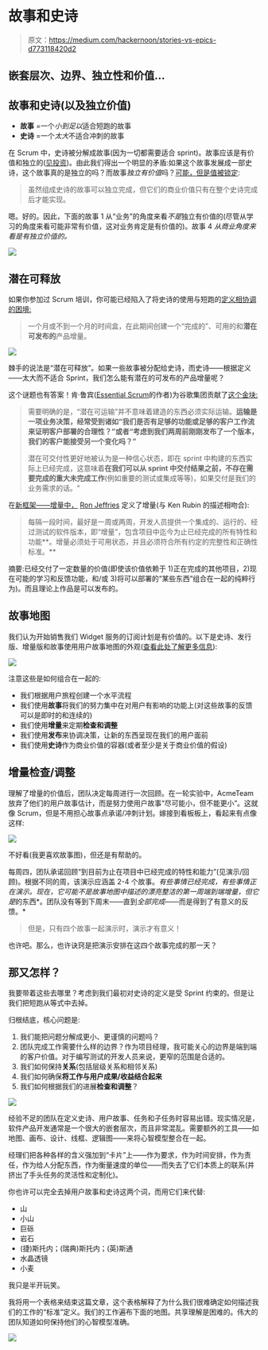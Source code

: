 # 故事和史诗

> 原文：<https://medium.com/hackernoon/stories-vs-epics-d773118420d2>

## 嵌套层次、边界、独立性和价值…

## 故事和史诗(以及独立价值)

*   **故事** =一个*小到足以*适合短跑的故事
*   **史诗** =一个*太大*不适合冲刺的故事

在 Scrum 中，史诗被分解成故事(因为一切都需要适合 sprint)。故事应该是有价值和独立的([见投资](https://www.agilealliance.org/glossary/invest/))。由此我们得出一个明显的矛盾:如果这个故事发展成一部史诗，这个故事真的是独立的吗？而故事*独立有价值*吗？[可能，但是值被锁定](https://www.scrumalliance.org/community/articles/2014/march/stories-versus-themes-versus-epics):

> 虽然组成史诗的故事可以独立完成，但它们的商业价值只有在整个史诗完成后才能实现。

嗯。好的。因此，下面的故事 1 从“业务”的角度来看*不是*独立有价值的(尽管从学习的角度来看可能非常有价值，这对业务肯定是有价值的)。故事 4 *从商业角度来看是有独立价值的。*

![](img/bafcb225b5d450b6d7a265848fcd45e0.png)

## 潜在可释放

如果你参加过 Scrum 培训，你可能已经陷入了将史诗的使用与短跑的[定义相协调的困境:](https://www.scrum.org/resources/what-is-a-sprint-in-scrum)

> 一个月或不到一个月的时间盒，在此期间创建一个“完成的”、可用的和**潜在可发布的**产品增量。

![](img/ca0c061f2d7fd2887c48e6c4b650250c.png)

棘手的说法是“潜在可释放”。如果一些故事被分配给史诗，而史诗——根据定义——太大而不适合 Sprint，我们怎么能有潜在的可发布的产品增量呢？

这个谜题也有答案！肯·鲁宾([Essential Scrum](https://www.amazon.com/Essential-Scrum-Practical-Addison-Wesley-Signature/dp/0137043295)的作者)为谷歌集团贡献了[这个金块:](https://groups.google.com/forum/#!topic/scrumalliance/R55_NL1XSZQ)

> 需要明确的是，“潜在可运输”并不意味着建造的东西必须实际运输。**运输是一项业务决策，经常受到诸如“我们是否有足够的功能或足够的客户工作流来证明客户部署的合理性？”或者“考虑到我们两周前刚刚发布了一个版本，我们的客户能接受另一个变化吗？”**
> 
> 潜在可交付性更好地被认为是一种信心状态，即在 sprint 中构建的东西实际上已经完成，这意味着**在我们可以从 sprint 中交付结果之前，不存在需要完成的重大未完成工作**(例如重要的测试或集成等等)，如果交付是我们的业务需求的话。"

在[新框架——增量中，](http://ronjeffries.com/articles/017-08ff/new-framework-increment/) [Ron Jeffries](https://medium.com/u/a45b68b1ab11?source=post_page-----d773118420d2--------------------------------) 定义了增量(与 Ken Rubin 的描述相吻合):

> 每隔一段时间，最好是一周或两周，开发人员提供一个集成的、运行的、经过测试的软件版本，即“增量”，包含项目中迄今为止已经完成的所有特性和功能**。增量必须处于可用状态，并且必须符合所有约定的完整性和正确性标准。**

摘要:已经交付了一定数量的价值(即使该价值依赖于 1)正在完成的其他项目，2)现在可能的学习和反馈功能，和/或 3)将可以部署的“某些东西”组合在一起的纯粹行为)。而且理论上作品是可以发布的。

## 故事地图

我们认为开始销售我们 Widget 服务的订阅计划是有价值的。以下是史诗、发行版、增量版和故事使用用户故事地图的外观([查看此处了解更多信息](http://jpattonassociates.com/user-story-mapping/)):

![](img/227eaa734cca5e4e30a1b9d5ed026769.png)

注意这些是如何组合在一起的:

*   我们根据用户旅程创建一个水平流程
*   我们使用**故事**将我们的努力集中在对用户有影响的功能上(对这些故事的反馈可以是即时的和连续的)
*   我们使用**增量**来定期**检查和调整**
*   我们使用**发布**来协调决策，让新的东西呈现在我们的用户面前
*   我们使用**史诗**作为商业价值的容器(或者至少是关于商业价值的假设)

## 增量检查/调整

理解了增量的价值后，团队决定每周进行一次回顾。在一轮实验中，AcmeTeam 放弃了他们的用户故事估计，而是努力使用户故事“尽可能小，但不能更小”。这就像 Scrum，但是不用担心故事点承诺/冲刺计划。嫁接到看板板上，看起来有点像这样:

![](img/744ffc7ad4e669abb502f6c99c32080d.png)

不好看(我更喜欢故事图)，但还是有帮助的。

每周四，团队承诺回顾“到目前为止在项目中已经完成的特性和能力”(见演示/回顾)。根据不同的周，该演示应涵盖 2-4 个故事。*有些事情已经完成，有些事情正在演示。现在，它可能不是故事地图中描述的漂亮整洁的第一周端到端增量，但它是*的东西*。团队没有等到下周末——直到*全部完成*——而是得到了有意义的反馈。*

> 但是，只有四个故事一起演示时，演示才有意义！

也许吧。那么，也许诀窍是把演示安排在这四个故事完成的那一天？

## 那又怎样？

我要带着这些去哪里？考虑到我们最初对史诗的定义是受 Sprint 约束的。但是让我们把短跑从等式中去掉。

归根结底，核心问题是:

1.  我们能把问题分解成更小、更谨慎的问题吗？
2.  团队完成工作需要什么样的边界？作为项目经理，我可能关心的边界是端到端的客户价值。对于编写测试的开发人员来说，更窄的范围是合适的。
3.  我们如何保持**关系**(包括层级关系和相邻关系)
4.  我们如何确保**将工作与用户成果/收益结合起来**
5.  我们如何根据我们的进展**检查和调整**？

![](img/692bb1ff5340aa55452cd4ec9c622493.png)

经验不足的团队在定义史诗、用户故事、任务和子任务时容易出错。现实情况是，软件产品开发通常是一个很大的嵌套层次，而且非常混乱。需要额外的工具——如地图、画布、设计、线框、逻辑图——来将心智模型整合在一起。

经理们把各种各样的含义强加到“卡片”上——作为要求，作为时间安排，作为责任，作为给人分配东西，作为衡量速度的单位——而失去了它们本质上的联系(并挤出了手头任务的灵活性和定制化)。

你也许可以完全去掉用户故事和史诗这两个词，而用它们来代替:

*   山
*   小山
*   巨砾
*   岩石
*   (捷)斯托内；(瑞典)斯托内；(英)斯通
*   水晶透镜
*   小麦

我只是半开玩笑。

我将用一个表格来结束这篇文章，这个表格解释了为什么我们很难确定如何描述我们的工作的“标准”定义。我们的工作遍布下面的地图。共享理解是困难的。伟大的团队知道如何保持他们的心智模型准确。

![](img/0811fb10e30cfa0a22e49a1883a0e39a.png)
